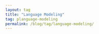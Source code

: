 ```yaml
---
layout: tag
title: "Language Modeling"
tag: planguage-modeling
permalink: /blog/tag/language-modeling/
---
```

